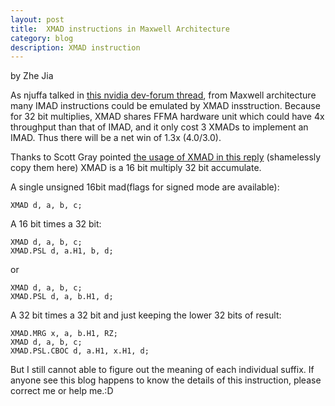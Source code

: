 ```yaml
---
layout: post
title:	XMAD instructions in Maxwell Architecture
category: blog
description: XMAD instruction
---
```


by Zhe Jia

As njuffa talked in [this nvidia dev-forum thread](https://devtalk.nvidia.com/default/topic/804281/cuda-programming-and-performance/maxwell-integer-mul-mad-instruction-counts/post/4423835/), from Maxwell architecture many IMAD instructions could be emulated by XMAD insstruction. Because for 32 bit multiplies, XMAD shares FFMA hardware unit which could have 4x throughput than that of IMAD, and it only cost 3 XMADs to implement an IMAD. Thus there will be a net win of 1.3x (4.0/3.0).

Thanks to Scott Gray pointed [the usage of XMAD in this reply](https://groups.google.com/forum/#topic/maxas-discuss/4rovrjSRzKA)
(shamelessly copy them here)
XMAD is a 16 bit multiply 32 bit accumulate.

A single unsigned 16bit mad(flags for signed mode are available):

    XMAD d, a, b, c;

A 16 bit times a 32 bit:

    XMAD d, a, b, c;
    XMAD.PSL d, a.H1, b, d;

or

    XMAD d, a, b, c;
    XMAD.PSL d, a, b.H1, d;

A 32 bit times a 32 bit and just keeping the lower 32 bits of result:

    XMAD.MRG x, a, b.H1, RZ;
    XMAD d, a, b, c;
    XMAD.PSL.CBOC d, a.H1, x.H1, d;

But I still cannot able to figure out the meaning of each individual suffix.
If anyone see this blog happens to know the details of this instruction, please correct me or help me.:D
